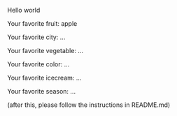 
Hello world



Your favorite fruit: apple

Your favorite city: ...

Your favorite vegetable: ...

Your favorite color: ...

Your favorite icecream: ...

Your favorite season: ...


(after this, please follow the instructions in README.md)



